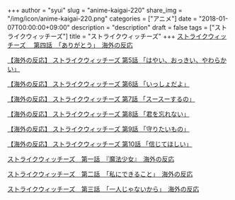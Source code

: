 +++
author = "syui"
slug = "anime-kaigai-220"
share_img = "/img/icon/anime-kaigai-220.png"
categories = ["アニメ"]
date = "2018-01-07T00:00:00+09:00"
description = "description"
draft = false
tags = ["ストライクウィッチーズ"]
title = "ストライクウィッチーズ"
+++
<a href="http://aniyaku.blog.jp/archives/10057348.html" rel="nofollow" target="_blank" title="ストライクウィッチーズ　 第四話　「ありがとう」　海外の反応">ストライクウィッチーズ　 第四話　「ありがとう」　海外の反応</a>

<a href="http://aniyaku.blog.jp/archives/12726948.html" rel="nofollow" target="_blank" title="【海外の反応】 ストライクウィッチーズ 第5話 「はやい、おっきい、やわらかい」">【海外の反応】 ストライクウィッチーズ 第5話 「はやい、おっきい、やわらかい」</a>

<a href="http://aniyaku.blog.jp/archives/13076379.html" rel="nofollow" target="_blank" title="【海外の反応】 ストライクウィッチーズ 第6話 「いっしょだよ」">【海外の反応】 ストライクウィッチーズ 第6話 「いっしょだよ」</a>

<a href="http://aniyaku.blog.jp/archives/13823461.html" rel="nofollow" target="_blank" title="【海外の反応】 ストライクウィッチーズ 第7話 「スースーするの」">【海外の反応】 ストライクウィッチーズ 第7話 「スースーするの」</a>

<a href="http://aniyaku.blog.jp/archives/14487529.html" rel="nofollow" target="_blank" title="【海外の反応】 ストライクウィッチーズ 第8話 「君を忘れない」">【海外の反応】 ストライクウィッチーズ 第8話 「君を忘れない」</a>

<a href="http://aniyaku.blog.jp/archives/14919772.html" rel="nofollow" target="_blank" title="【海外の反応】 ストライクウィッチーズ 第9話 「守りたいもの」">【海外の反応】 ストライクウィッチーズ 第9話 「守りたいもの」</a>

<a href="http://aniyaku.blog.jp/archives/16195688.html" rel="nofollow" target="_blank" title="【海外の反応】 ストライクウィッチーズ 第10話 「信じてほしい」">【海外の反応】 ストライクウィッチーズ 第10話 「信じてほしい」</a>

<a href="http://aniyaku.blog.jp/archives/8943715.html" rel="nofollow" target="_blank" title="ストライクウィッチーズ　第一話　『魔法少女』　海外の反応">ストライクウィッチーズ　第一話　『魔法少女』　海外の反応</a>

<a href="http://aniyaku.blog.jp/archives/9437251.html" rel="nofollow" target="_blank" title="ストライクウィッチーズ　第二話　「私にできること」　海外の反応">ストライクウィッチーズ　第二話　「私にできること」　海外の反応</a>

<a href="http://aniyaku.blog.jp/archives/9586180.html" rel="nofollow" target="_blank" title="ストライクウィッチーズ　第三話　「一人じゃないから」　海外の反応">ストライクウィッチーズ　第三話　「一人じゃないから」　海外の反応</a>
